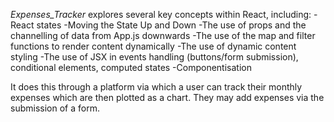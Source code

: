 _Expenses_Tracker_ explores several key concepts within React, including:
-React states
-Moving the State Up and Down
-The use of props and the channelling of data from App.js downwards
-The use of the map and filter functions to render content dynamically
-The use of dynamic content styling
-The use of JSX in events handling (buttons/form submission), conditional elements, computed states
-Componentisation

It does this through a platform via which a user can track their monthly expenses which are then 
plotted as a chart. They may add expenses via the submission of a form.
